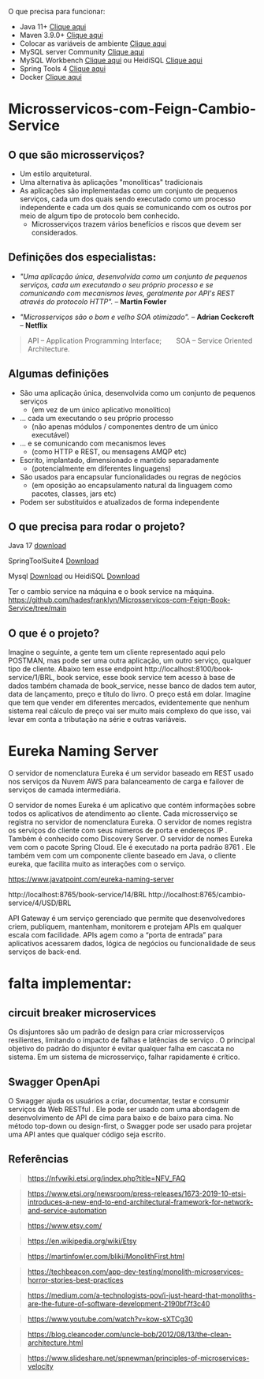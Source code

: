 O que precisa para funcionar:

- Java 11+ [Clique aqui](https://www.oracle.com/java/technologies/javase/jdk19-archive-downloads.html)
- Maven 3.9.0+ [Clique aqui](https://maven.apache.org/download.cgi) 
- Colocar as variáveis de ambiente [Clique aqui](https://www.jdevtreinamento.com.br/variaveis-de-ambiente-configuracao/#:~:text=No%20menu%20%C3%A0%20esquerda%20clique,em%20%5BVARI%C3%81VEIS%20DE%20AMBIENTE%5D.)
- MySQL server Community [Clique aqui](https://dev.mysql.com/downloads/mysql/)
- MySQL Workbench [Clique aqui](https://dev.mysql.com/downloads/workbench/) ou HeidiSQL [Clique aqui](https://www.heidisql.com/download.php)
- Spring Tools 4 [Clique aqui](https://spring.io/blog/2021/06/21/spring-tools-4-11-0-released)
- Docker [Clique aqui](https://www.docker.com/)

# Microsservicos-com-Feign-Cambio-Service

## O que são microsserviços?
- Um estilo arquitetural.
- Uma alternativa às aplicações "monolíticas" tradicionais
- As aplicações são implementadas como um conjunto de
pequenos serviços, cada um dos quais sendo executado como
um processo independente e cada um dos quais se
comunicando com os outros por meio de algum tipo de
protocolo bem conhecido.
  - Microsserviços trazem vários benefícios e riscos que devem
ser considerados.

## Definições dos especialistas:

- _"Uma aplicação única, desenvolvida como um
conjunto de pequenos serviços, cada um executando
o seu próprio processo e se comunicando com
mecanismos leves, geralmente por API's REST
através do protocolo HTTP"._ – **Martin Fowler**

- _"Microsserviços são o bom e velho SOA otimizado"._ – **Adrian Cockcroft** – **Netflix**

> API – Application Programming Interface;  `   `   SOA – Service Oriented Architecture.

## Algumas definições

- São uma aplicação única, desenvolvida como um conjunto de pequenos
serviços
  - (em vez de um único aplicativo monolítico)
- ... cada um executando o seu próprio processo
  - (não apenas módulos / componentes dentro de um único executável)
- ... e se comunicando com mecanismos leves
  - (como HTTP e REST, ou mensagens AMQP etc)
- Escrito, implantado, dimensionado e mantido separadamente
  - (potencialmente em diferentes linguagens)
- São usados para encapsular funcionalidades ou regras de negócios
  - (em oposição ao encapsulamento natural da linguagem como pacotes, classes, jars etc)
- Podem ser substituídos e atualizados de forma independente


## O que precisa para rodar o projeto?

Java 17 [download](https://www.java.com/pt-BR/download/ie_manual.jsp?locale=pt_BR)

SpringToolSuite4 [Download](https://spring.io/tools) &nbsp;

Mysql [Download](https://www.mysql.com/downloads/) 
ou
HeidiSQL [Download](https://www.heidisql.com/download.php)

Ter o cambio service na máquina e o book service na máquina.
https://github.com/hadesfranklyn/Microsservicos-com-Feign-Book-Service/tree/main

## O que é o projeto?

Imagine o seguinte, a gente tem um cliente representado aqui pelo POSTMAN, mas pode ser uma outra aplicação, um outro serviço, qualquer tipo de cliente.
Abaixo tem esse endpoint http://localhost:8100/book-service/1/BRL, book service, esse book service tem acesso à base de dados também chamada de book_service,
nesse banco de dados tem autor, data de lançamento, preço e título do livro. O preço está em dolar. Imagine que tem que vender em diferentes mercados, evidentemente que nenhum sistema real cálculo de preço vai ser muito mais complexo do que isso, vai levar em conta a tributação na série e outras variáveis.

# Eureka Naming Server

O servidor de nomenclatura Eureka é um servidor baseado em REST usado nos serviços da Nuvem AWS para balanceamento de carga e failover de serviços de camada intermediária.

O servidor de nomes Eureka é um aplicativo que contém informações sobre todos os aplicativos de atendimento ao cliente. Cada microsserviço se registra no servidor de nomenclatura Eureka. O servidor de nomes registra os serviços do cliente com seus números de porta e endereços IP . Também é conhecido como Discovery Server.   O servidor de nomes Eureka vem com o pacote Spring Cloud. Ele é executado na porta padrão 8761 . Ele também vem com um componente cliente baseado em Java, o cliente eureka, que facilita muito as interações com o serviço.

https://www.javatpoint.com/eureka-naming-server


http://localhost:8765/book-service/14/BRL
http://localhost:8765/cambio-service/4/USD/BRL

API Gateway é um serviço gerenciado que permite que desenvolvedores criem, publiquem, mantenham, monitorem e protejam APIs em qualquer escala com facilidade. APIs agem como a “porta de entrada” para aplicativos acessarem dados, lógica de negócios ou funcionalidade de seus serviços de back-end.

# falta implementar: 
## circuit breaker microservices
Os disjuntores são um padrão de design para criar microsserviços resilientes, limitando o impacto de falhas e latências de serviço . O principal objetivo do padrão do disjuntor é evitar qualquer falha em cascata no sistema. Em um sistema de microsserviço, falhar rapidamente é crítico.

## Swagger OpenApi
O Swagger ajuda os usuários a criar, documentar, testar e consumir serviços da Web RESTful . Ele pode ser usado com uma abordagem de desenvolvimento de API de cima para baixo e de baixo para cima. No método top-down ou design-first, o Swagger pode ser usado para projetar uma API antes que qualquer código seja escrito.

## Referências

> https://nfvwiki.etsi.org/index.php?title=NFV_FAQ

> https://www.etsi.org/newsroom/press-releases/1673-2019-10-etsi-introduces-a-new-end-to-end-architectural-framework-for-network-and-service-automation

> https://www.etsy.com/

> https://en.wikipedia.org/wiki/Etsy

> https://martinfowler.com/bliki/MonolithFirst.html

> https://techbeacon.com/app-dev-testing/monolith-microservices-horror-stories-best-practices

> https://medium.com/a-technologists-pov/i-just-heard-that-monoliths-are-the-future-of-software-development-2190bf7f3c40

> https://www.youtube.com/watch?v=kow-sXTCg30

> https://blog.cleancoder.com/uncle-bob/2012/08/13/the-clean-architecture.html

> https://www.slideshare.net/spnewman/principles-of-microservices-velocity
